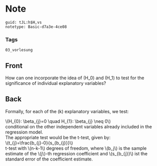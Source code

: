 # Note
```
guid: tJL:h$H,vs
notetype: Basic-d7a3e-4ce08
```

### Tags
```
03_vorlesung
```

## Front
How can one incorporate the idea of \(H_0\) and \(H_1\) to test for the significance of individual explanatory variables?

## Back
Formally, for each of the \(k\) explanatory variables, we test:
<div>
  \(H_{0}: \beta_{j}=0 \quad H_{1}: \beta_{j} \neq 0\)
</div>
<div>
  conditional on the other independent variables already included
  in the regression model.
</div>
<div>
  The appropriate test would be the t-test, given by:
</div>
<div>
  \(t_{j}=\frac{b_{j}-0}{s_{b_{j}}}\)
</div>
<div>
  t-test with \(n-k-1\) degrees of freedom, where \(b_j\) is the
  sample estimate of the \(j\)-th regression coefficient and
  \(s_{b_{j}}\) ist the standard error of the coefficient estimate.
</div>
